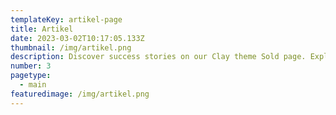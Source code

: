 ```yaml
---
templateKey: artikel-page
title: Artikel
date: 2023-03-02T10:17:05.133Z
thumbnail: /img/artikel.png
description: Discover success stories on our Clay theme Sold page. Explore our achievements and see how we turn visions into realities.
number: 3
pagetype:
  - main
featuredimage: /img/artikel.png
---
```



